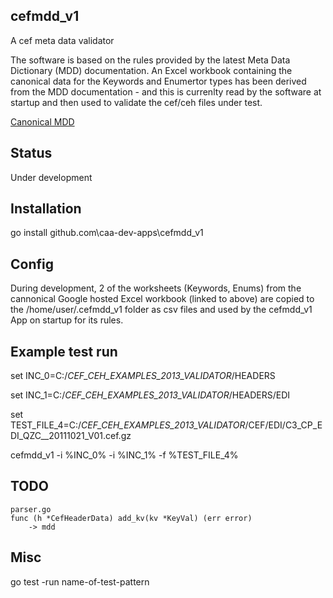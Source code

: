 ## cefmdd_v1
A cef meta data validator


The software is based on the rules provided by the latest Meta Data Dictionary (MDD) documentation.
An Excel workbook containing the canonical data for the Keywords and Enumertor types has been
derived from the MDD documentation - and this is currenlty read by the software at startup 
and then used to validate the cef/ceh files under test.

[Canonical MDD](https://docs.google.com/spreadsheets/d/1KSEQS-1ncG7tNt7PJRVbT_gGuFfyJfmWNHoKANsw5kI/pubhtml "Google Hosted Excel Workbook")


## Status
Under development


## Installation
go install github.com\caa-dev-apps\cefmdd_v1


## Config
During development, 2 of the worksheets (Keywords, Enums) from the cannonical Google hosted Excel workbook (linked to above)
are copied to the /home/user/.cefmdd_v1 folder as csv files and used by the cefmdd_v1 App on startup for its rules.


## Example test run
set INC_0=C:/_CEF_CEH_EXAMPLES_2013_VALIDATOR_/HEADERS

set INC_1=C:/_CEF_CEH_EXAMPLES_2013_VALIDATOR_/HEADERS/EDI

set TEST_FILE_4=C:/_CEF_CEH_EXAMPLES_2013_VALIDATOR_/CEF/EDI/C3_CP_EDI_QZC__20111021_V01.cef.gz


cefmdd_v1 -i %INC_0% -i %INC_1% -f %TEST_FILE_4% 


## TODO
    parser.go 
    func (h *CefHeaderData) add_kv(kv *KeyVal) (err error) 
        -> mdd

## Misc        
go test -run name-of-test-pattern  